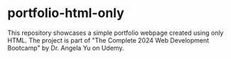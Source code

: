# portfolio-html-only
This repository showcases a simple portfolio webpage created using only HTML. The project is part of "The Complete 2024 Web Development Bootcamp" by Dr. Angela Yu on Udemy.
